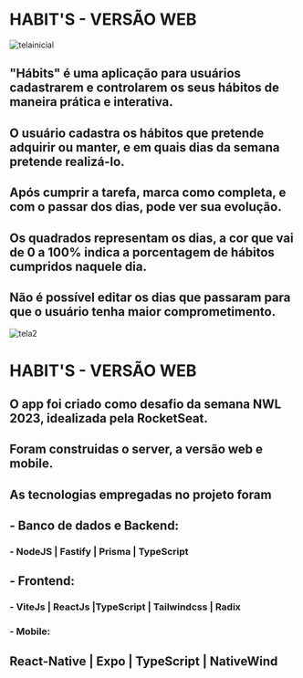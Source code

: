 # HABIT'S - VERSÃO WEB

![telainicial](https://user-images.githubusercontent.com/103333385/214583071-7590b736-2f04-4164-bad7-00c597c6c436.gif)

  

## **"Hábits"** é uma aplicação para usuários cadastrarem e controlarem os seus hábitos de maneira prática e interativa.

## O usuário cadastra os hábitos que pretende adquirir ou manter, e em quais dias da semana pretende realizá-lo. 

## Após cumprir a tarefa, marca como completa, e com o passar dos dias, pode ver sua evolução. 

## Os quadrados representam os dias, a cor que vai de 0 a 100% indica a porcentagem de hábitos cumpridos naquele dia.

## Não é possível editar os dias que passaram para que o usuário tenha maior comprometimento.


![tela2](https://user-images.githubusercontent.com/103333385/214583506-d4580a35-646a-44d0-8fb9-f18f007757c6.gif)


# HABIT'S - VERSÃO WEB



## O app foi criado como desafio da semana NWL 2023, idealizada pela RocketSeat.

## Foram construidas o server, a versão web e mobile.

  
  

## As tecnologias empregadas no projeto foram

  

## - **Banco de dados e Backend:**

  

### - NodeJS | Fastify | Prisma | TypeScript

  

## - **Frontend:**

  

### - ViteJs | ReactJs |TypeScript | Tailwindcss | Radix

  

### - **Mobile:**

  

## React-Native | Expo | TypeScript | NativeWind

